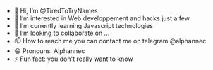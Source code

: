 - 👋 Hi, I’m @TiredToTryNames
- 👀 I’m interested in Web developpement and hacks just a few
- 🌱 I’m currently learning Javascript technologies
- 💞️ I’m looking to collaborate on ...
- 📫 How to reach me you can contact me on telegram @alphannec
- 😄 Pronouns: Alphannec
- ⚡ Fun fact: you don't really want to know

<!---
TiredToTryNames/TiredToTryNames is a ✨ special ✨ repository because its `README.md` (this file) appears on your GitHub profile.
You can click the Preview link to take a look at your changes.
--->
